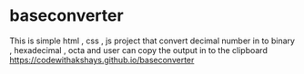 # baseconverter
This is simple html , css , js project that convert decimal number in to binary , hexadecimal , octa  and user can copy the output in to the clipboard
https://codewithakshays.github.io/baseconverter
